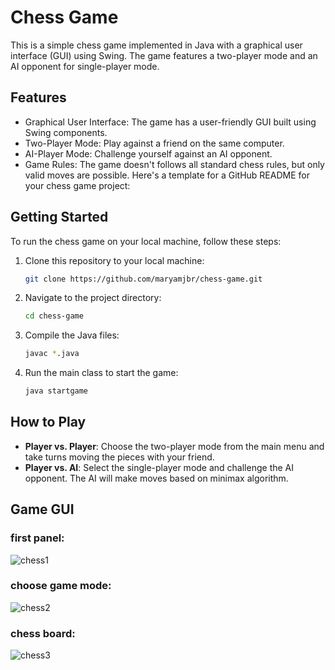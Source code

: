 # Chess Game
This is a simple chess game implemented in Java with a graphical user interface (GUI) using Swing. The game features a two-player mode and an AI opponent for single-player mode.

## Features
- Graphical User Interface: The game has a user-friendly GUI built using Swing components.
- Two-Player Mode: Play against a friend on the same computer.
- AI-Player Mode: Challenge yourself against an AI opponent.
- Game Rules: The game doesn't follows all standard chess rules, but only valid moves are possible.
  Here's a template for a GitHub README for your chess game project:


## Getting Started

To run the chess game on your local machine, follow these steps:

1. Clone this repository to your local machine:

   ```bash
   git clone https://github.com/maryamjbr/chess-game.git
   ```

2. Navigate to the project directory:

   ```bash
   cd chess-game
   ```

3. Compile the Java files:

   ```bash
   javac *.java
   ```

4. Run the main class to start the game:

   ```bash
   java startgame
   ```

## How to Play

- **Player vs. Player**: Choose the two-player mode from the main menu and take turns moving the pieces with your friend.
- **Player vs. AI**: Select the single-player mode and challenge the AI opponent. The AI will make moves based on minimax algorithm.


## Game GUI
### first panel:
![chess1](https://github.com/maryamjbr/chess-game/assets/135154626/5af82581-0d03-4a2b-8556-d202ff4ff1c8)

### choose game mode:
![chess2](https://github.com/maryamjbr/chess-game/assets/135154626/d7778448-3b02-4e30-8dc5-6c70c0d6ba40)

### chess board:

![chess3](https://github.com/maryamjbr/chess-game/assets/135154626/b0b5898c-5f48-43c0-89a2-9cc8dbc4b3e5)
